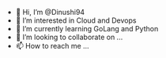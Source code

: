 - 👋 Hi, I’m @Dinushi94
- 👀 I’m interested in Cloud and Devops 
- 🌱 I’m currently learning GoLang and Python 
- 💞️ I’m looking to collaborate on ...
- 📫 How to reach me ...

<!---
Dinushi94/Dinushi94 is a ✨ special ✨ repository because its `README.md` (this file) appears on your GitHub profile.
You can click the Preview link to take a look at your changes.
--->
